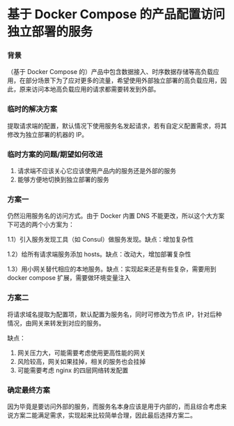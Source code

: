 # 基于 Docker Compose 的产品配置访问独立部署的服务

### 背景

（基于 Docker Compose 的）产品中包含数据接入、时序数据存储等高负载应用，在部分场景下为了应对更多的流量，希望使用外部独立部署的高负载应用，因此，原来访问本地高负载应用的请求都需要转发到外部。

### 临时的解决方案

提取请求端的配置，默认情况下使用服务名发起请求，若有自定义配置需求，将其修改为独立部署的机器的 IP。

### 临时方案的问题/期望如何改进

1. 请求端不应该关心它应该使用产品内的服务还是外部的服务
2. 能够方便地切换到独立部署的服务

### 方案一

仍然沿用服务名的访问方式。由于 Docker 内置 DNS 不能更改，所以这个大方案下可选的两个小方案为：

1.1）引入服务发现工具（如 Consul）做服务发现。缺点：增加复杂性

1.2）给所有请求端服务添加 hosts。缺点：改动大，增加部署复杂性

1.3）用小网关替代相应的本地服务。缺点：实现起来还是有些复杂，需要用到 docker compose 扩展，需要做环境变量注入

### 方案二

将请求域名提取为配置项，默认配置为服务名，同时可修改为节点 IP，针对后种情况，由网关来转发到对应的服务。

缺点：

1. 网关压力大，可能需要考虑使用更高性能的网关
2. 风险较高，网关如果挂掉，相关的服务也会挂掉
3. 可能需要考虑 nginx 的四层网络转发配置

### 确定最终方案

因为毕竟是要访问外部的服务，而服务名本身应该是用于内部的，而且综合考虑来说方案二能满足需求，实现起来比较简单合理，因此最后选择方案二。
